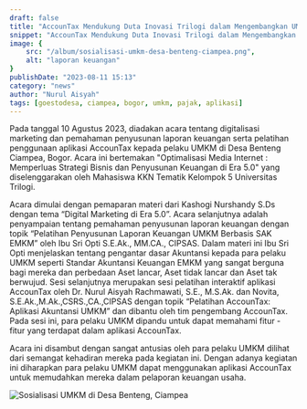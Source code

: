 ```yaml
---
draft: false
title: "AccounTax Mendukung Duta Inovasi Trilogi dalam Mengembangkan UMKM di Desa Benteng Ciampea, Bogor"
snippet: "AccounTax Mendukung Duta Inovasi Trilogi dalam Mengembangkan UMKM di Desa Benteng Ciampea, Bogor"
image: {
    src: "/album/sosialisasi-umkm-desa-benteng-ciampea.png",
    alt: "laporan keuangan"
}
publishDate: "2023-08-11 15:13"
category: "news"
author: "Nurul Aisyah"
tags: [goestodesa, ciampea, bogor, umkm, pajak, aplikasi]
---
```


Pada tanggal 10 Agustus 2023, diadakan acara tentang digitalisasi marketing dan pemahaman penyusunan laporan keuangan serta pelatihan penggunaan aplikasi AccounTax kepada pelaku UMKM di Desa Benteng Ciampea, Bogor. Acara ini bertemakan "Optimalisasi Media Internet : Memperluas Strategi Bisnis dan Penyusunan Keuangan di Era 5.0" yang diselenggarakan oleh Mahasiswa KKN Tematik Kelompok 5 Universitas Trilogi. 

Acara dimulai dengan pemaparan materi dari Kashogi Nurshandy S.Ds dengan tema “Digital Marketing di Era 5.0”. Acara selanjutnya adalah penyampaian tentang pemahaman penyusunan laporan keuangan dengan topik “Pelatihan Penyusunan Laporan Keuangan UMKM Berbasis SAK EMKM” oleh Ibu Sri Opti S.E.Ak., MM.CA., CIPSAS.  Dalam materi ini Ibu Sri Opti menjelaskan tentang pengantar dasar Akuntansi kepada para pelaku UMKM seperti Standar Akuntansi Keuangan EMKM yang sangat berguna bagi mereka dan perbedaan Aset lancar, Aset tidak lancar dan Aset tak berwujud. Sesi selanjutnya merupakan sesi pelatihan interaktif aplikasi AccounTax oleh Dr. Nurul Aisyah Rachmawati, S.E., M.S.Ak. dan Novita, S.E.Ak.,M.Ak.,CSRS.,CA.,CIPSAS dengan topik “Pelatihan AccounTax: Aplikasi Akuntansi UMKM” dan dibantu oleh tim pengembang AccounTax. Pada sesi ini, para pelaku UMKM dipandu untuk dapat memahami fitur - fitur yang terdapat dalam aplikasi AccounTax. 

Acara ini disambut dengan sangat antusias oleh para pelaku UMKM dilihat dari semangat kehadiran mereka pada kegiatan ini. Dengan adanya kegiatan ini diharapkan para pelaku UMKM dapat menggunakan aplikasi AccounTax untuk memudahkan mereka dalam pelaporan keuangan usaha. 

<img src="/album/sosialisasi-umkm-desa-benteng-ciampea.png" alt="Sosialisasi UMKM di Desa Benteng, Ciampea" />
